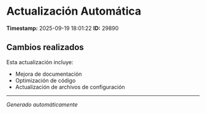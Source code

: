 # Actualización Automática

**Timestamp:** 2025-09-19 18:01:22
**ID:** 29890

## Cambios realizados

Esta actualización incluye:
- Mejora de documentación
- Optimización de código
- Actualización de archivos de configuración

---
*Generado automáticamente*
